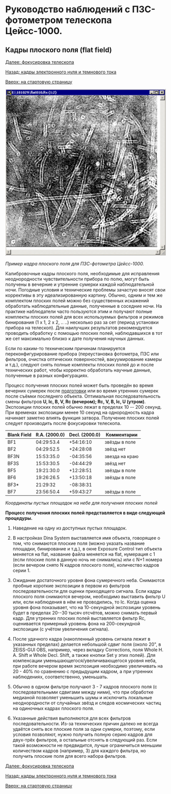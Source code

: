 # Руководство наблюдений с ПЗС-фотометром телескопа Цейсс-1000.

## Кадры плоского поля (flat field)

[Далее: фокусировка телескопа](Focus.md)

[Назад: кадры электронного нуля и темнового тока](BiasDark.md)

[Вверх: на стартовую страницу](index.md)


![Пример кадра плоского поля для ПЗС-фотометра Цейсс-1000.](pic/flat.jpg)

*Пример кадра плоского поля для ПЗС-фотометра Цейсс-1000.*


Калибровочные кадры плоского поля, необходимые для исправления неоднородности чувствительности прибора по полю, 
могут быть получены в вечерние и утренние сумерки каждой наблюдательной ночи.
Погодные условия и технические проблемы зачастую вносят свои коррективы в эту идеализированную картину. 
Обычно, одним и тем же комплектом плоских полей можно без существенных искажений обработать наблюдательные данные, 
полученные в соседние ночи.
На практике наблюдатели часто пользуются этим и получают полные комплекты плоских полей для всех 
используемых фильтров и режимов бинирования (1 x 1, 2 x 2, .. ..) несколько раз за сет 
(период установки прибора на телескоп).
Для наилучших результатов рекомендуется проводить обработку с помощью плоских полей, 
наблюдавшихся в тот же сет максимально близко к дате получения научных данных.


Если по каким-то техническим причинам планируется переконфигурирование прибора 
(переустановка фотометра, ПЗС или фильтров, очистка оптических поверхностей, вакуумирование камеры и т.д.), 
следуют снять полные комплекты плоских полей до и после технических работ, 
чтобы корректно обработать научные данные, полученные в разных конфигурациях.
 
 
Процесс получения плоских полей может быть проведён во время вечерних сумерек после [подготовки](Pre.md) 
или во время утренних сумерек после съёмки последнего объекта.
Оптимальная последовательность смены фильтров **U, Ic, B, V, Rc (вечером); Rc, V, B, Ic, U (утром)**.
Экспозиции плоских полей обычно лежат в пределах 10 -- 200 секунд. 
При временах экспозиции менее 10 секунд на однородность кадра начинает заметно влиять функция затвора.
Получение плоских полей следует производить после фокусировки телескопа.


| Blank Field |  R.A. (2000.0)   |   Decl. (2000.0) | Комментарии         |
| ----------- | ---------------  |  --------------  | ------------------  |
| BF1         |  04:29:53.4      |   +54:16:10      | звёзды в поле       |
| BF2         |  04:29:52.5      |   +24:28:08      | звёзд нет           |
| BF3N        |  15:53:35.0      |   -04:35:56      | звезда на краю      |
| BF3S        |  15:53:30.5      |   -04:44:29      | звёзд нет           |
| BF5         |  19:21:30.0      |   +12:28:51      | звёзды в поле       |
| BF6         |  19:26:26.5      |   +13:50:18      | звёзды в поле       |
| BF3*        |  21:29:32        |   -08:38:31      |                     |
| BF7         |  23:56:50.4      |   +59:43:27      | звёзды в поле       |

*Координаты пустых площадок на небе для получения плоских полей*

**Процесс получения плоских полей представляется в виде следующей процедуры.**

1. Наведение на одну из доступных пустых площадок.

2. В настройках Dina System выставляется имя объекта, говорящее о том,
что снимаются плоские поля (можно указать название площадки, бинирование и т.д.), 
в окне Exposure Control тип объекта меняется на flat, название файла меняется на flat, 
нумерация с 1 (если плоские поля в данную ночь не снимались) или с N+1 номера 
(если вечером снято N кадров плоского поля), количество кадров серии 1.

3. Ожидание достаточного уровня фона сумеречного неба. 
Снимаются пробные короткие экспозиции в первом из фильтров последовательности для оценки приходящего сигнала. 
Если кадры плоского поля снимаются вечером, необходимо выставить фильтр  U или, если наблюдения в нём не проводились, то Ic. 
Когда оценка уровня фона показывает, что на 10-секундной экспозиции уровень будет в пределах 20--30 тысяч отсчётов, 
можно снимать первый кадр. Для утренних плоских полей выставляется фильтр Rc, оценивается примерный уровень фона 
на 200-секундной экспозиции (с учётом увеличения сигнала).

4. После удачного кадра (накопленный уровень сигнала лежит в указанных пределах)
делается небольшой сдвиг поля (около 20", в ZEISS-GUI OBS, например, через вкладку Corrections, 
поля Whole H. A. Shift и Whole Decl. Shift,  а также кнопки Set у этих полей).
Для компенсации уменьшающегося/увеличивающегося уровня неба, при работе вечером время экспозиция 
необходимо увеличивать на 20 - 40% по сравнению с предыдущим кадром, а при утренних наблюдениях, соответственно, уменьшать.

5. Обычно в одном фильтре получают 3 - 7 кадров плоского поля (с последовательными сдвигами между ними), 
что при обработке медианой позволяет уменьшить шумы и исключить локальные неоднородности от случайных звёзд 
и следов космических частиц на одиночных кадрах плоского поля.

6. Указанные действия выполняются для всех фильтров последовательности. 
Из-за технических причин далеко не всегда удаётся снять все плоские поля за одни сумерки, 
поэтому, если условия позволяют, нужно получить полную серию кадров для двух-трёх фильтров, 
а остальные отснять в следующий раз. Если такой возможности не предвидится, 
лучше ограничиться меньшим количеством кадров (например, 3) для каждого фильтра,
но получить плоские поля для всего набора фильтров.

[Далее: фокусировка телескопа](Focus.md)

[Назад: кадры электронного нуля и темнового тока](BiasDark.md)

[Вверх: на стартовую страницу](index.md)

